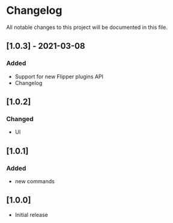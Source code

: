 # Changelog

All notable changes to this project will be documented in this file.

## [1.0.3] - 2021-03-08

### Added

- Support for new Flipper plugins API
- Changelog


## [1.0.2]

### Changed

- UI

## [1.0.1]

### Added

- new commands

## [1.0.0]

- Initial release